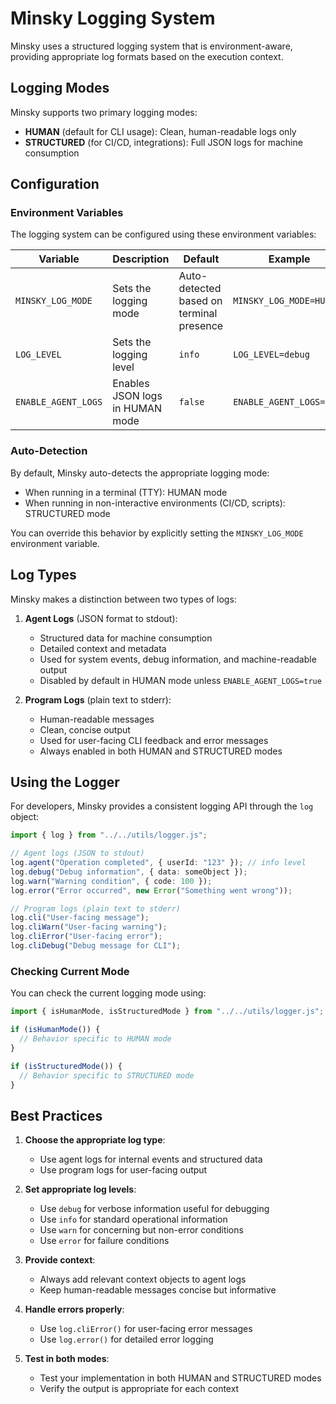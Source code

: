 # Minsky Logging System

Minsky uses a structured logging system that is environment-aware, providing appropriate log formats based on the execution context.

## Logging Modes

Minsky supports two primary logging modes:

- **HUMAN** (default for CLI usage): Clean, human-readable logs only
- **STRUCTURED** (for CI/CD, integrations): Full JSON logs for machine consumption

## Configuration

### Environment Variables

The logging system can be configured using these environment variables:

| Variable | Description | Default | Example |
|----------|-------------|---------|---------|
| `MINSKY_LOG_MODE` | Sets the logging mode | Auto-detected based on terminal presence | `MINSKY_LOG_MODE=HUMAN` |
| `LOG_LEVEL` | Sets the logging level | `info` | `LOG_LEVEL=debug` |
| `ENABLE_AGENT_LOGS` | Enables JSON logs in HUMAN mode | `false` | `ENABLE_AGENT_LOGS=true` |

### Auto-Detection

By default, Minsky auto-detects the appropriate logging mode:

- When running in a terminal (TTY): HUMAN mode
- When running in non-interactive environments (CI/CD, scripts): STRUCTURED mode

You can override this behavior by explicitly setting the `MINSKY_LOG_MODE` environment variable.

## Log Types

Minsky makes a distinction between two types of logs:

1. **Agent Logs** (JSON format to stdout):
   - Structured data for machine consumption
   - Detailed context and metadata
   - Used for system events, debug information, and machine-readable output
   - Disabled by default in HUMAN mode unless `ENABLE_AGENT_LOGS=true`

2. **Program Logs** (plain text to stderr):
   - Human-readable messages
   - Clean, concise output
   - Used for user-facing CLI feedback and error messages
   - Always enabled in both HUMAN and STRUCTURED modes

## Using the Logger

For developers, Minsky provides a consistent logging API through the `log` object:

```typescript
import { log } from "../../utils/logger.js";

// Agent logs (JSON to stdout)
log.agent("Operation completed", { userId: "123" }); // info level
log.debug("Debug information", { data: someObject });
log.warn("Warning condition", { code: 100 });
log.error("Error occurred", new Error("Something went wrong"));

// Program logs (plain text to stderr)
log.cli("User-facing message");
log.cliWarn("User-facing warning");
log.cliError("User-facing error");
log.cliDebug("Debug message for CLI");
```

### Checking Current Mode

You can check the current logging mode using:

```typescript
import { isHumanMode, isStructuredMode } from "../../utils/logger.js";

if (isHumanMode()) {
  // Behavior specific to HUMAN mode
}

if (isStructuredMode()) {
  // Behavior specific to STRUCTURED mode
}
```

## Best Practices

1. **Choose the appropriate log type**:
   - Use agent logs for internal events and structured data
   - Use program logs for user-facing output

2. **Set appropriate log levels**:
   - Use `debug` for verbose information useful for debugging
   - Use `info` for standard operational information
   - Use `warn` for concerning but non-error conditions
   - Use `error` for failure conditions

3. **Provide context**:
   - Always add relevant context objects to agent logs
   - Keep human-readable messages concise but informative

4. **Handle errors properly**:
   - Use `log.cliError()` for user-facing error messages
   - Use `log.error()` for detailed error logging

5. **Test in both modes**:
   - Test your implementation in both HUMAN and STRUCTURED modes
   - Verify the output is appropriate for each context
